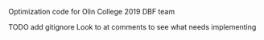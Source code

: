 Optimization code for Olin College 2019 DBF team

TODO
add gitignore
Look to at comments to see what needs implementing
